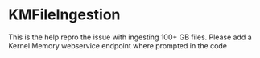 # KMFileIngestion

This is the help repro the issue with ingesting 100+ GB files.
Please add a Kernel Memory webservice endpoint where prompted in the code
